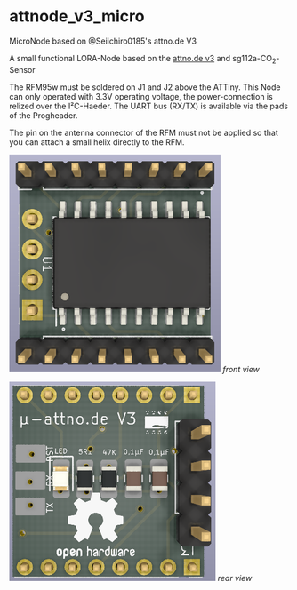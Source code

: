 # attnode_v3_micro
 MicroNode based on @Seiichiro0185's attno.de V3

A small functional LORA-Node based on the [attno.de v3](https://attno.de) and sg112a-CO<sub>2</sub>-Sensor

The RFM95w must be soldered on J1 and J2 above the ATTiny. This Node can only operated with 3.3V operating voltage, the power-connection is relized over the I²C-Haeder. The UART bus (RX/TX) is available via the pads of the Progheader.

The pin on the antenna connector of the RFM must not be applied so that you can attach a small helix directly to the RFM.

![front view](https://github.com/theArcher73/attnode_v3_micro/blob/main/kicad_project/img/front.png) *front view*

![Rear view](https://github.com/theArcher73/attnode_v3_micro/blob/main/kicad_project/img/rear.png) *rear view*
